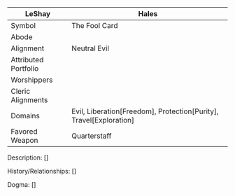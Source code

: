 | LeShay | Hales |
| --- | --- |
| Symbol | The Fool Card |
| Abode |
| Alignment | Neutral Evil | 
| Attributed Portfolio |
| Worshippers | 
| Cleric Alignments |
| Domains | Evil, Liberation[Freedom], Protection[Purity], Travel[Exploration] 
| Favored Weapon | Quarterstaff | 

Description: 
    []

History/Relationships:
    []
    
Dogma: 
    []